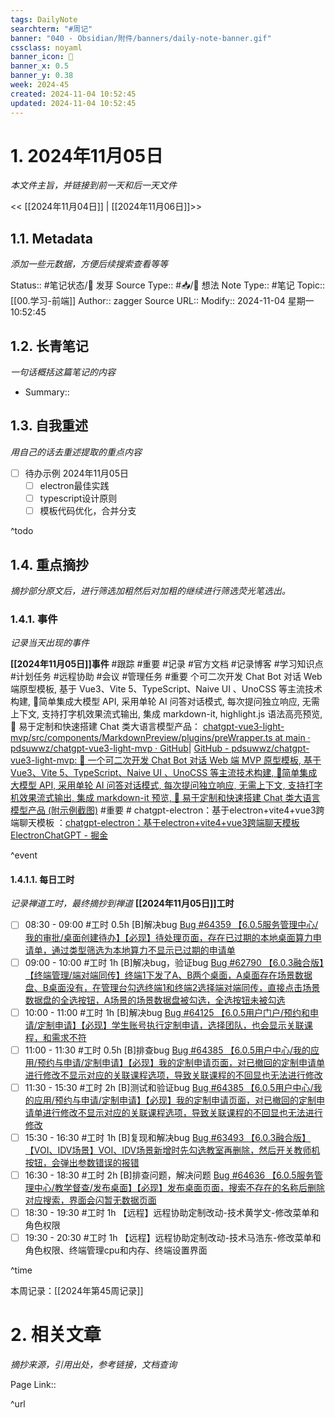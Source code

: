 ```yaml
---
tags: DailyNote
searchterm: "#周记"
banner: "040 - Obsidian/附件/banners/daily-note-banner.gif"
cssclass: noyaml
banner_icon: 💌
banner_x: 0.5
banner_y: 0.38
week: 2024-45
created: 2024-11-04 10:52:45
updated: 2024-11-04 10:52:45
---
```


# 1. 2024年11月05日

_本文件主旨，并链接到前一天和后一天文件_

<< [[2024年11月04日]] | [[2024年11月06日]]>>

## 1.1. Metadata

_添加一些元数据，方便后续搜索查看等等_

Status:: #笔记状态/🌱 发芽
Source Type:: #📥/💭 想法 
Note Type:: #笔记
Topic:: [[00.学习-前端]]
Author:: zagger
Source URL::
Modify:: 2024-11-04 星期一 10:52:45

## 1.2. 长青笔记

_一句话概括这篇笔记的内容_

- Summary::

## 1.3. 自我重述

_用自己的话去重述提取的重点内容_

- [ ] 待办示例 2024年11月05日
	- [ ] electron最佳实践
	- [ ] typescript设计原则
	- [ ] 模板代码优化，合并分支

^todo

## 1.4. 重点摘抄

_摘抄部分原文后，进行筛选加粗然后对加粗的继续进行筛选荧光笔选出。_

### 1.4.1. 事件

_记录当天出现的事件_

**[[2024年11月05日]]事件** 
#跟踪 #重要 #记录 #官方文档 #记录博客 #学习知识点 #计划任务 #远程协助 #会议 #管理任务
#重要 个可二次开发 Chat Bot 对话 Web 端原型模板, 基于 Vue3、Vite 5、TypeScript、Naive UI 、UnoCSS 等主流技术构建, 🧤简单集成大模型 API, 采用单轮 AI 问答对话模式, 每次提问独立响应, 无需上下文, 支持打字机效果流式输出, 集成 markdown-it, highlight.js 语法高亮预览, 💼 易于定制和快速搭建 Chat 类大语言模型产品： [chatgpt-vue3-light-mvp/src/components/MarkdownPreview/plugins/preWrapper.ts at main · pdsuwwz/chatgpt-vue3-light-mvp · GitHub](https://github.com/pdsuwwz/chatgpt-vue3-light-mvp/blob/main/src/components/MarkdownPreview/plugins/preWrapper.ts)| [GitHub - pdsuwwz/chatgpt-vue3-light-mvp: 💭 一个可二次开发 Chat Bot 对话 Web 端 MVP 原型模板, 基于 Vue3、Vite 5、TypeScript、Naive UI 、UnoCSS 等主流技术构建, 🧤简单集成大模型 API, 采用单轮 AI 问答对话模式, 每次提问独立响应, 无需上下文, 支持打字机效果流式输出, 集成 markdown-it 预览, 💼 易于定制和快速搭建 Chat 类大语言模型产品 (附示例截图)](https://github.com/pdsuwwz/chatgpt-vue3-light-mvp/tree/main)
#重要 # chatgpt-electron：基于electron+vite4+vue3跨端聊天模板 ：[chatgpt-electron：基于electron+vite4+vue3跨端聊天模板ElectronChatGPT - 掘金](https://juejin.cn/post/7243015718681821245)

^event

#### 1.4.1.1. 每日工时

_记录禅道工时，最终摘抄到禅道_
**[[2024年11月05日]]工时**
- [ ] 08:30 - 09:00 #工时 0.5h	[B]解决bug	 [Bug #64359 【6.0.5服务管理中心/我的审批/桌面创建待办】【必现】待处理页面，存在已过期的本地桌面算力申请单，通过类型筛选为本地算力不显示已过期的申请单](http://172.16.203.14:2980/bug-view-64359.html?onlybody=yes&tid=i2sh4q46)	
- [ ] 09:00 - 10:00 #工时 1h	[B]解决bug，验证bug	 [Bug #62790 【6.0.3融合版】【终端管理/端对端同传】终端1下发了A、B两个桌面，A桌面存在场景数据盘、B桌面没有，在管理台勾选终端1和终端2选择端对端同传，直接点击场景数据盘的全选按钮，A场景的场景数据盘被勾选，全选按钮未被勾选](http://172.16.203.14:2980/bug-view-62790.html?onlybody=yes&tid=i2sh4q46)	
- [ ] 10:00 - 11:00 #工时 1h	[B]解决bug	 [Bug #64125 【6.0.5用户门户/预约和申请/定制申请】【必现】学生账号执行定制申请，选择团队，也会显示关联课程，和需求不符](http://172.16.203.14:2980/bug-view-64125.html?onlybody=yes&tid=i2sh4q46)	
- [ ] 11:00 - 11:30 #工时 0.5h	[B]排查bug	 [Bug #64385 【6.0.5用户中心/我的应用/预约与申请/定制申请】【必现】我的定制申请页面，对已撤回的定制申请单进行修改不显示对应的关联课程选项，导致关联课程的不回显也无法进行修改](http://172.16.203.14:2980/bug-view-64385.html?onlybody=yes&tid=i2sh4q46)	
- [ ] 11:30 - 15:30 #工时 2h	[B]测试和验证bug	 [Bug #64385 【6.0.5用户中心/我的应用/预约与申请/定制申请】【必现】我的定制申请页面，对已撤回的定制申请单进行修改不显示对应的关联课程选项，导致关联课程的不回显也无法进行修改](http://172.16.203.14:2980/bug-view-64385.html?onlybody=yes&tid=i2sh4q46)	
- [ ] 15:30 - 16:30 #工时 1h	[B]复现和解决bug	 [Bug #63493 【6.0.3融合版】【VOI、IDV场景】VOI、IDV场景新增时先勾选教室再删除，然后开关教师机按钮，会弹出参数错误的报错](http://172.16.203.14:2980/bug-view-63493.html?onlybody=yes&tid=i2sh4q46)	
- [ ] 16:30 - 18:30 #工时 2h	[B]排查问题，解决问题	 [Bug #64636 【6.0.5服务管理中心/教学督查/发布桌面】【必现】发布桌面页面，搜索不存在的名称后删除对应搜索，界面会闪暂无数据页面](http://172.16.203.14:2980/bug-view-64636.html?onlybody=yes&tid=i2sh4q46)	
- [ ] 18:30 - 19:30 #工时 1h	【远程】远程协助定制改动-技术黄学文-修改菜单和角色权限	 
- [ ] 19:30 - 20:30 #工时 1h	【远程】远程协助定制改动-技术马浩东-修改菜单和角色权限、终端管理cpu和内存、终端设置界面	 

^time

本周记录：[[2024年第45周记录]]

# 2. 相关文章

_摘抄来源，引用出处，参考链接，文档查询_

Page Link::

^url
